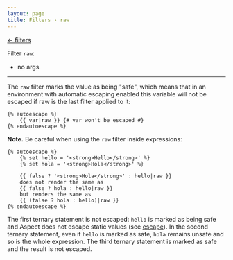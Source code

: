 ```yaml
---
layout: page
title: Filters › raw
---
```


[← filters](./../filters.md)

<!-- {% raw %} -->

Filter `raw`:
* no args

---

The `raw` filter marks the value as being "safe", which means that in an environment with automatic escaping enabled 
this variable will not be escaped if raw is the last filter applied to it:

```twig
{% autoescape %}
    {{ var|raw }} {# var won't be escaped #}
{% endautoescape %}
```

**Note.** Be careful when using the `raw` filter inside expressions:
```twig
{% autoescape %}
    {% set hello = '<strong>Hello</strong>' %}
    {% set hola = '<strong>Hola</strong>' %}

    {{ false ? '<strong>Hola</strong>' : hello|raw }}
    does not render the same as
    {{ false ? hola : hello|raw }}
    but renders the same as
    {{ (false ? hola : hello)|raw }}
{% endautoescape %}
```
The first ternary statement is not escaped: `hello` is marked as being safe and Aspect does not escape static values (see [escape](./escape.md)). 
In the second ternary statement, even if `hello` is marked as safe, `hola` remains unsafe and so is the whole expression. 
The third ternary statement is marked as safe and the result is not escaped.

<!-- {% endraw %} -->